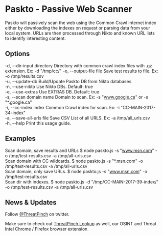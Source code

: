 # Paskto - Passive Web Scanner

  Paskto will passively scan the web using the Common Crawl internet index either by downloading the indexes on request or parsing data from your local system. URLs are then processed through Nikto and known URL lists to identify interesting content.                                                          

## Options

  -d, --dir-input directory   Directory with common crawl index files with .gz extension. Ex: -d "/tmp/cc/"
  -o, --output-file file      Save test results to file. Ex: -o /tmp/results.csv                            
  -u, --update-db             Build/Update Paskto DB from Nikto databases.                                  
  -n, --use-nikto             Use Nikto DBs. Default: true                                                  
  -e, --use-extras            Use EXTRAS DB. Default: true                                                  
  -s, --scan domain name      Domain to scan. Ex: -s "www.google.ca" or -s "*.google.ca"                    
  -i, --cc-index index        Common Crawl index for scan. Ex: -i "CC-MAIN-2017-34-index"                   
  -a, --save-all-urls file    Save CSV List of all URLS. Ex: -a /tmp/all_urls.csv                           
  -h, --help                  Print this usage guide.                                                       

## Examples

  Scan domain, save results and URLs   $ node paskto.js -s "www.msn.com" -o /tmp/test-results.csv -a /tmp/all-urls.csv                 
  Scan domain with CC wildcards.       $ node paskto.js -s "*.msn.com" -o /tmp/test-results.csv -a /tmp/all-urls.csv                   
  Scan domain, only save URLs.         $ node paskto.js -s "www.msn.com" -o /tmp/test-results.csv                                      
  Scan dir with indexes.               $ node paskto.js -d "/tmp/CC-MAIN-2017-39-index/" -o /tmp/test-results.csv -a /tmp/all-urls.csv

## News & Updates

Follow [@ThreatPinch](https://twitter.com/ThreatPinch) on twitter.

Make sure to check out [ThreatPinch Lookup](https://github.com/cloudtracer/ThreatPinchLookup) as well, our OSINT and Threat Intel Chrome / Firefox browser extension.
